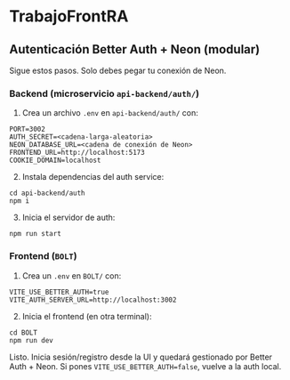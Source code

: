 # TrabajoFrontRA

## Autenticación Better Auth + Neon (modular)

Sigue estos pasos. Solo debes pegar tu conexión de Neon.

### Backend (microservicio `api-backend/auth/`)

1) Crea un archivo `.env` en `api-backend/auth/` con:

```
PORT=3002
AUTH_SECRET=<cadena-larga-aleatoria>
NEON_DATABASE_URL=<cadena de conexión de Neon>
FRONTEND_URL=http://localhost:5173
COOKIE_DOMAIN=localhost
```

2) Instala dependencias del auth service:

```
cd api-backend/auth
npm i
```

3) Inicia el servidor de auth:

```
npm run start
```

### Frontend (`BOLT`)

1) Crea un `.env` en `BOLT/` con:

```
VITE_USE_BETTER_AUTH=true
VITE_AUTH_SERVER_URL=http://localhost:3002
```

2) Inicia el frontend (en otra terminal):

```
cd BOLT
npm run dev
```

Listo. Inicia sesión/registro desde la UI y quedará gestionado por Better Auth + Neon. Si pones `VITE_USE_BETTER_AUTH=false`, vuelve a la auth local.

